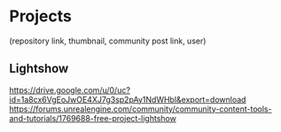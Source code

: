 # Projects

(repository link, thumbnail, community post link, user)

## Lightshow
https://drive.google.com/u/0/uc?id=1a8cx6VgEoJwOE4XJ7g3sp2pAy1NdWHbl&export=download
https://forums.unrealengine.com/community/community-content-tools-and-tutorials/1769688-free-project-lightshow
